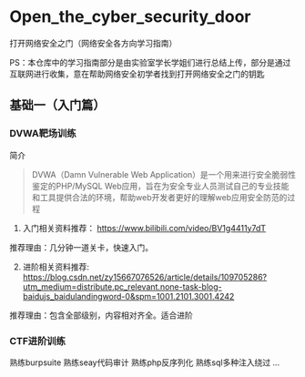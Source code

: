 # Open_the_cyber_security_door
打开网络安全之门（网络安全各方向学习指南）

PS：本仓库中的学习指南部分是由实验室学长学姐们进行总结上传，部分是通过互联网进行收集，意在帮助网络安全初学者找到打开网络安全之门的钥匙

## 基础一（入门篇）

### DVWA靶场训练

简介

> DVWA（Damn Vulnerable Web Application）是一个用来进行安全脆弱性鉴定的PHP/MySQL Web应用，旨在为安全专业人员测试自己的专业技能和工具提供合法的环境，帮助web开发者更好的理解web应用安全防范的过程


1. 入门相关资料推荐：
  https://www.bilibili.com/video/BV1g4411y7dT    

  推荐理由：几分钟一道关卡，快速入门。

2. 进阶相关资料推荐:
  https://blog.csdn.net/zy15667076526/article/details/109705286?utm_medium=distribute.pc_relevant.none-task-blog-baidujs_baidulandingword-0&spm=1001.2101.3001.4242

  推荐理由：包含全部级别，内容相对齐全。适合进阶

  

### CTF进阶训练

熟练burpsuite
熟练seay代码审计
熟练php反序列化
熟练sql多种注入绕过
...

